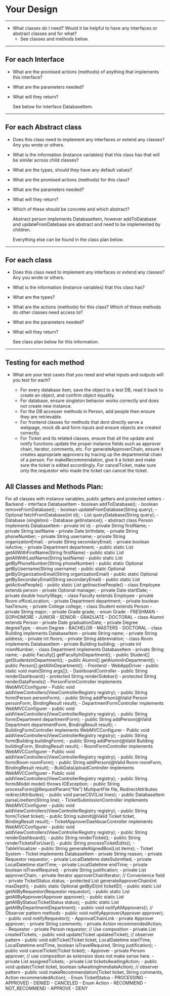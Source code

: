 # Your Design

---
- What classes do I need? Would it be helpful to have any interfaces or abstract classes and for what?
    - See classes and methods below.
---

## For each Interface

- What are the promised actions (methods) of anything that implements this interface?
- What are the parameters needed?
- What will they return?

    See below for interface DatabaseItem.
---

## For each Abstract class

- Does this class need to implement any interfaces or extend any classes? Any you wrote or others.
- What is the information (instance variables) that this class has that will be similar across child classes?
- What are the types, should they have any default values?
- What are the promised actions (methods) for this class?
- What are the parameters needed?
- What will they return?
- Which of these should be concrete and which abstract?

    Abstract person implements DatabaseItem, however addToDatabase and updateFromDatebase are abstract and need to be implemented by children.

    Everything else can be found in the class plan below.

---

## For each class

- Does this class need to implement any interfaces or extend any classes? Any you wrote or others.
- What is the information (instance variables) that this class has?
- What are the types?
- What are the actions (methods) for this class? Which of these methods do other classes need access to?
- What are the parameters needed?
- What will they return?

    See class plan below for this information.

---
## Testing for each method


- What are your test cases that you need and what inputs and outputs will you test for each?

    - For every database item, save the object to a test DB, read it back to create an object, and confirm object equality.
    - For database, ensure singleton behavior works correctly and does not create new instance.
    - For the DB accesser methods in Person, add people then ensure they are retrievable.
    - For frontend classes for methods that dont directly serve a webpage, mock db and form inputs and ensure objects are created correctly.
    - For Ticket and its related classes, ensure that all the update and notify functions update the proper instance fields such as approver chain, iterator, comments, etc. For generateApproverChain, ensure it creates appropriate approvers by tracing up the departmental chain of a person. For makeRecommendation, give it a ticket and make sure the ticket is edited accordingly. For cancelTicket, make sure only the requestor who made the ticket can cancel the ticket.  


## All Classes and Methods Plan:

For all classes with instance variables, public getters and protected setters
    - Backend
        - interface DatabaseItem
            - boolean addToDatabase();
            - boolean removeFromDatabase();
            - boolean updateFromDatabase(String query);
            - Optional<DatabaseItem> fetchFromDatabase(int id);
            - List<DatabaseItem> queryDatabase(String query);
        - Database (singleton)
            - Database getInstance();
        - abstract class Person implements DatabaseItem
            - private int id;
            - private String firstName;
            - private String lastName
            - private Date birthdate;
            - private String phoneNumber;
            - private String username;
            - private String organizationEmail;
            - private String secondaryEmail;
            - private boolean isActive;
            - private Department department;
            - public static List<Person> getAllWithFirstName(String firstName)
            - public static List<Person> getAllWithLastName(String lastName)
            - public static List<Person> getByPhoneNumber(String phoneNumber)
            - public static Optional<Person> getByUsername(String username)
            - public static Optional<Person> getByOrganizationEmail(String organizationEmail)
            - public static Optional<Person> getBySecondaryEmail(String secondaryEmail)
            - public static List<Person> getActivePeople()
            - public static List<Person> getInactivePeople()
        - class Employee extends person
            - private Optional<Employee> manager;
            - private Date startDate;
            - private double hourlyWage;
        - class Faculty extends Employee
            - private Room officeLocation;
            - private Department department;
            - private boolean hasTenure;
            - private College college;
        - class Student extends Person
            - private String major;
            - private Grade grade;
        - enum Grade
            - FRESHMAN
            - SOPHOMORE
            - JUNIOR
            - SENIOR
            - GRADUATE
            - DOCTORAL
        - class Alumni extends Person
            - private Date graduationDate;
            - private Degree degreeType;
        - enum Degree
            - BACHELOR
            - MASTERS
            - DOCTORAL
        - class Building implements DatabaseItem
            - private String name;
            - private String address;
            - private int floors;
            - private String abbreviation;
        - class Room implements DatabaseItem
            - private Building building;
            - private int roomNumber;
        - class Department implements DatabaseItem
            - private String name;
            - public Faculty[] getFacultyInDepartment();
            - public Student[] getStudentsInDepartment();
            - public Alumni[] getAlumniInDepartment();
            - public Person[] getAllInDepartment();
    - Frontend
        - WebAppDriver
            - public static void main(String args[]);
        - DashboardController
            - public String renderDashboard()
            - protected String renderSidebar()
            - protected String renderDataPanels()
        - PersonFormController implements WebMVCConfigurer
            - Public void addViewControllers(ViewControllerRegistry registry);
            - public String form(Person personForm);
            - public String addPerson(@Valid Person personForm, BindingResult result);
        - DepartmentFormController implements WebMVCConfigurer
            - public void addViewControllers(ViewControllerRegistry registry);
            - public String form(Department departmentForm);
            - public String addPerson(@Valid Department departmentForm, BindingResult result);
        - BuildingFormController implements WebMVCConfigurer
            - Public void addViewControllers(ViewControllerRegistry registry);
            - public String form(Building buildingForm);
            - public String addPerson(@Valid Building buildingForm, BindingResult result);
        - RoomFormController implements WebMVCConfigurer
            - Public void addViewControllers(ViewControllerRegistry registry);
            - public String form(Room roomForm);
            - public String addPerson(@Valid Room roomForm, BindingResult result);
        - BulkDataUploadController implements WebMVCConfigurer
            - Public void addViewControllers(ViewControllerRegistry registry);
            - public String form(Model model) throws IOException;
            - public String processForm(@RequestParam(“file”) MultipartFile file, RedirectAttributes redirectAttributes);
            - public void parseCSV(List<String> lines);
            - public DatabaseItem parseLineItem(String line);
        - TicketSubmissionController implements WebMVCConfigurer
            - public void addViewControllers(ViewControllerRegistry registry);
            - public String form(Ticket ticket);
            - public String submit(@Valid Ticket ticket, BindingResult result);
        - TicketApproverDashboarController implements WebMVCConfigurer
            - public void addViewControllers(ViewControllerRegistry registry);
            - public String renderDashboard();
            - public String renderTicket();
            - public String renderTicketsForUser();
            - public String processTicketEdits();
        - TableVisualizer
            - public String generateAlignedBox(List<DatabaseItem> items);
    - Ticket System
        - Ticket implements DatabaseItem
            - private String reason;
            - private Requestor requestor;
            - private LocalDatetime dateSubmitted;
            - private LocalDatetime startTime;
            - private LocalDatetime endTime;
            - private boolean isTravelRequired;
            - private String justification;
            - private List<ApprovalChainLink> approverChain;
            - private Iterator approverChainIterator; // Convenience field
            - private TicketStatus status;
            - protected List<ApprovalChainLink> generateApproverChain(int maxDepth);
            - public static Optional<Ticket> getByID(int ticketID);
            - public static List<Ticket> getAllByRequestor(Requestor requestor);
            - public static List<Ticket> getAllByApprover(Approver approver);
            - public static List<Ticket> getAllByStatus(TicketStatus status);
            - public static List<Ticket> getAllByDepartment(Department);
            - public void notifyAllApprovers(); // Observer pattern methods
            - public void notifyApprover(Approver approver);
            - public void notifyRequestor();
        - ApprovalChainLink
            - private Approver approver;
            - private String comments;
            - private Action recommendedAction;
        - Requestor
            - private Person requestor; // Use composition
            - private List<Ticket> createdTickets;
            - public void update(Ticket updatedTicket); // observer pattern
            - public void editTicket(Ticket ticket, LocalDatetime startTime, LocalDatetime endTime, boolean isTravelRequired, String justification);
            - public void cancelTicket(Ticket ticket);
        - Approver
            - private Person approver; // use composition as extension does not make sense here.
            - private List<Ticket> assignedTickets;
            - private List<Ticket> ticketsAwaitingAction;
            - public void update(Ticket ticket, boolean isAwaitingImmdiateAction); // observer pattern
            - public void makeRecommendation(Ticket ticket, String comments, Action recommendedAction);
        - Enum TicketStatus
            - PROCESSING
            - APPROVED
            - DENIED
            - CANCELED
        - Enum Action
            - RECOMMEND
            - NOT_RECOMMEND
            - APPROVE
            - DENY

